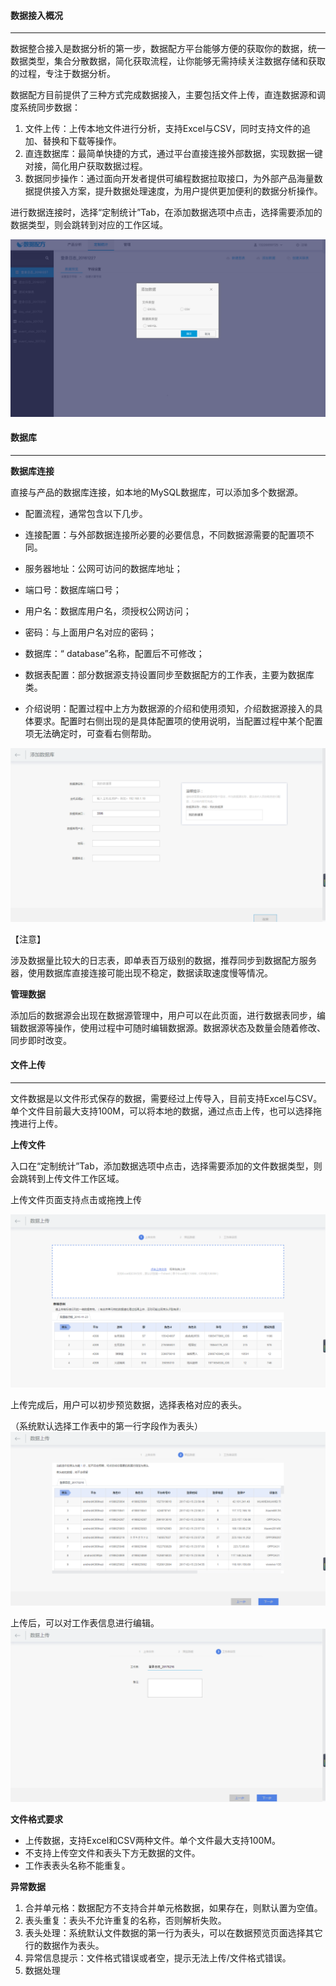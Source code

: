 #### **数据接入概况**

---

数据整合接入是数据分析的第一步，数据配方平台能够方便的获取你的数据，统一数据类型，集合分散数据，简化获取流程，让你能够无需持续关注数据存储和获取的过程，专注于数据分析。

数据配方目前提供了三种方式完成数据接入，主要包括文件上传，直连数据源和调度系统同步数据：

1. 文件上传：上传本地文件进行分析，支持Excel与CSV，同时支持文件的追加、替换和下载等操作。
2. 直连数据库：最简单快捷的方式，通过平台直接连接外部数据，实现数据一键对接，简化用户获取数据过程。
3. 数据同步操作：通过面向开发者提供可编程数据拉取接口，为外部产品海量数据提供接入方案，提升数据处理速度，为用户提供更加便利的数据分析操作。

进行数据连接时，选择“定制统计”Tab，在添加数据选项中点击，选择需要添加的数据类型，则会跳转到对应的工作区域。

![](/assets/添加数据1.png)

#### **数据库**

---

**数据库连接**

直接与产品的数据库连接，如本地的MySQL数据库，可以添加多个数据源。

* 配置流程，通常包含以下几步。

* 连接配置：与外部数据连接所必要的必要信息，不同数据源需要的配置项不同。

* 服务器地址：公网可访问的数据库地址；

* 端口号：数据库端口号；

* 用户名：数据库用户名，须授权公网访问；

* 密码：与上面用户名对应的密码；

* 数据库：“ database”名称，配置后不可修改；

* 数据表配置：部分数据源支持设置同步至数据配方的工作表，主要为数据库类。

* 介绍说明：配置过程中上方为数据源的介绍和使用须知，介绍数据源接入的具体要求。配置时右侧出现的是具体配置项的使用说明，当配置过程中某个配置项无法确定时，可查看右侧帮助。

![](/assets/添加数据库.png)

【注意】

涉及数据量比较大的日志表，即单表百万级别的数据，推荐同步到数据配方服务器，使用数据库直接连接可能出现不稳定，数据读取速度慢等情况。

**管理数据**

添加后的数据源会出现在数据源管理中，用户可以在此页面，进行数据表同步，编辑数据源等操作，使用过程中可随时编辑数据源。数据源状态及数量会随着修改、同步即时改变。


#### **文件上传**

---

文件数据是以文件形式保存的数据，需要经过上传导入，目前支持Excel与CSV。单个文件目前最大支持100M，可以将本地的数据，通过点击上传，也可以选择拖拽进行上传。

**上传文件**

入口在“定制统计”Tab，添加数据选项中点击，选择需要添加的文件数据类型，则会跳转到上传文件工作区域。

上传文件页面支持点击或拖拽上传

![](/assets/上传文件数据1.png)

上传完成后，用户可以初步预览数据，选择表格对应的表头。

（系统默认选择工作表中的第一行字段作为表头）![](/assets/上传文件数据2.png)

上传后，可以对工作表信息进行编辑。![](/assets/上传文件数据3.png)

**文件格式要求**

* 上传数据，支持Excel和CSV两种文件。单个文件最大支持100M。
* 不支持上传空文件和表头下方无数据的文件。
* 工作表表头名称不能重复。

**异常数据**

1. 合并单元格：数据配方不支持合并单元格数据，如果存在，则默认置为空值。
2. 表头重复：表头不允许重复的名称，否则解析失败。
3. 表头处理：系统默认文件数据的第一行为表头，可以在数据预览页面选择其它行的数据作为表头。
4. 异常信息提示：文件格式错误或者空，提示无法上传/文件格式错误。
5. 数据处理



